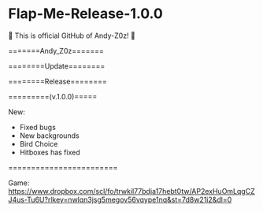 # Flap-Me-Release-1.0.0
🚀 This is official GitHub of Andy-Z0z! 🚀

=======Andy_Z0z=======

========Update========

========Release========

=========(v.1.0.0)=====

New:
- Fixed bugs
- New backgrounds
- Bird Choice
- Hitboxes has fixed

========================

Game: https://www.dropbox.com/scl/fo/trwkil77bdja17hebt0tw/AP2exHuOmLqgCZJ4us-Tu6U?rlkey=nwlqn3jsg5megov56vqype1nq&st=7d8w21i2&dl=0

